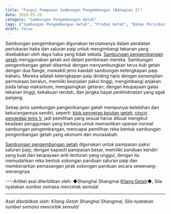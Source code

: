 ```yaml
---
title: "Fungsi Pampasan Sambungan Pengembangan (Bahagian I)"
date: 2010-05-26
category: "Sambungan Pengembangan Getah"
tags: ["Sambungan Pengembangan Getah", "Produk Getah", "Bahan Perindustrian"]
draft: false
---
```


Sambungan pengembangan digunakan terutamanya dalam peralatan pertukaran haba dan saluran paip untuk mengimbangi tekanan yang disebabkan oleh daya haba yang tidak sekata. [Sambungan pengembangan getah](http://www.smpolymer.com/xiangjiaopengzhangjie/) menggunakan getah asli dalam pembinaan mereka. Sambungan pengembangan getah dibentuk dengan menyambungkan terus tiub getah dengan dua flange, mewakili jenis kaedah sambungan kelengkapan paip baharu. Mereka adalah kelengkapan paip dinding nipis dengan penampilan permukaan beralun, memiliki keanjalan paksi tinggi, mengimbangi anjakan pada tahap maksimum, mengasingkan getaran, dengan keupayaan galas tekanan tinggi, kekakuan rendah, dan jangka hayat perkhidmatan yang agak panjang.

Setiap jenis sambungan pengembangan getah mempunyai kelebihan dan kekurangannya sendiri, seperti: [blok penyerap kejutan getah](http://www.smpolymer.com/), [cincin pengedap jenis V](http://www.smpolymer.com/), jadi pemilihan yang sesuai harus dibuat mengikut keadaan penggunaan yang berbeza untuk memastikan operasi normal sambungan pengembangan, mencapai pemilihan reka bentuk sambungan pengembangan getah yang ekonomi dan munasabah.

[Sambungan pengembangan getah](http://www.smpolymer.com/xiangjiaopengzhangjie/) digunakan untuk pampasan paksi saluran paip, dengan kapasiti pampasan besar, memiliki panduan kendiri yang kuat dan keupayaan anti-lenturan yang unggul, dengan itu memudahkan reka bentuk sokongan panduan saluran paip dan membenarkan pemasangan jarak sokongan panduan secara sewenang-wenangnya.

----Artikel asal diterbitkan oleh: ◆Shanghai Shangmai [Kilang Getah](http://www.smpolymer.com/)◆, Sila nyatakan sumber semasa mencetak semula!

---

*Asal diterbitkan oleh: Kilang Getah Shanghai Shangmai, Sila nyatakan sumber semasa mencetak semula!*